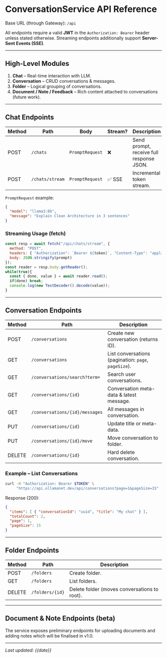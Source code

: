 # ConversationService API Reference

Base URL (through Gateway): `/api`

All endpoints require a valid **JWT** in the `Authorization: Bearer` header unless stated otherwise.  Streaming endpoints additionally support **Server-Sent Events (SSE)**.

---
## High-Level Modules
1. **Chat** – Real-time interaction with LLM.
2. **Conversation** – CRUD conversations & messages.
3. **Folder** – Logical grouping of conversations.
4. **Document / Note / Feedback** – Rich content attached to conversations (future work).

---
## Chat Endpoints
| Method | Path | Body | Stream? | Description |
|--------|------|------|---------|-------------|
| POST | `/chats` | `PromptRequest` | ❌ | Send prompt, receive full response JSON. |
| POST | `/chats/stream` | `PromptRequest` | ✅ SSE | Incremental token stream. |

`PromptRequest` example:
```json
{
  "model": "llama3:8b",
  "message": "Explain Clean Architecture in 3 sentences"
}
```

### Streaming Usage (fetch)
```js
const resp = await fetch("/api/chats/stream", {
  method: "POST",
  headers: { "Authorization": `Bearer ${token}`, "Content-Type": "application/json" },
  body: JSON.stringify(prompt)
});
const reader = resp.body.getReader();
while(true){
  const { done, value } = await reader.read();
  if(done) break;
  console.log(new TextDecoder().decode(value));
}
```

---
## Conversation Endpoints
| Method | Path | Description |
|--------|------|-------------|
| POST | `/conversations` | Create new conversation (returns ID). |
| GET | `/conversations` | List conversations (pagination: `page`, `pageSize`). |
| GET | `/conversations/search?term=` | Search user conversations. |
| GET | `/conversations/{id}` | Conversation meta-data & latest message. |
| GET | `/conversations/{id}/messages` | All messages in conversation. |
| PUT | `/conversations/{id}` | Update title or meta-data. |
| PUT | `/conversations/{id}/move` | Move conversation to folder. |
| DELETE | `/conversations/{id}` | Hard delete conversation. |

### Example – List Conversations
```bash
curl -H "Authorization: Bearer $TOKEN" \
     "https://api.ollamanet.dev/api/conversations?page=1&pageSize=15"
```
Response (200):
```json
{
  "items": [ { "conversationId": "uuid", "title": "My chat" } ],
  "totalCount": 2,
  "page": 1,
  "pageSize": 15
}
```

---
## Folder Endpoints
| Method | Path | Description |
|--------|------|-------------|
| POST | `/folders` | Create folder. |
| GET | `/folders` | List folders. |
| DELETE | `/folders/{id}` | Delete folder (moves conversations to root). |

---
## Document & Note Endpoints (beta)
The service exposes preliminary endpoints for uploading documents and adding notes which will be finalised in v1.0.

---
*Last updated: {{date}}*